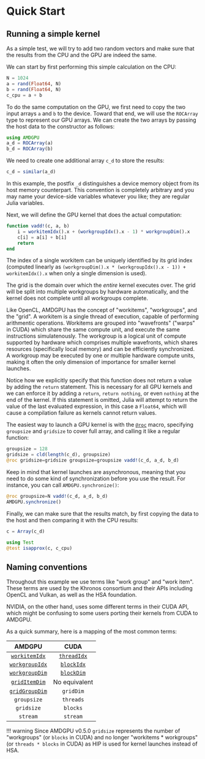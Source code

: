 # Quick Start

## Running a simple kernel

As a simple test, we will try to add two random vectors
and make sure that the results from the CPU and the GPU are indeed the same.

We can start by first performing this simple calculation on the CPU:

```julia
N = 1024
a = rand(Float64, N)
b = rand(Float64, N)
c_cpu = a + b
```

To do the same computation on the GPU, we first need to copy
the two input arrays `a` and `b` to the device.
Toward that end, we will use the `ROCArray` type to represent our GPU arrays.
We can create the two arrays by passing the host data
to the constructor as follows:

```julia
using AMDGPU
a_d = ROCArray(a)
b_d = ROCArray(b)
```

We need to create one additional array `c_d` to store the results:

```julia
c_d = similar(a_d)
```

In this example, the postfix `_d` distinguishes a device memory object
from its host memory counterpart.
This convention is completely arbitrary and you may name your
device-side variables whatever you like; they are regular Julia variables.

Next, we will define the GPU kernel that does the actual computation:

```julia
function vadd!(c, a, b)
    i = workitemIdx().x + (workgroupIdx().x - 1) * workgroupDim().x
    c[i] = a[i] + b[i]
    return
end
```

The index of a single workitem can be uniquely identified by its grid index
(computed linearly as `(workgroupDim().x * (workgroupIdx().x - 1)) + workitemIdx().x`
when only a single dimension is used).

The grid is the domain over which the *entire* kernel executes over.
The grid will be split into multiple workgroups by hardware automatically,
and the kernel does not complete until all workgroups complete.

Like OpenCL, AMDGPU has the concept of "workitems", "workgroups", and the "grid".
A workitem is a single thread of execution, capable of performing arithmentic
operations.
Workitems are grouped into "wavefronts" ("warps" in CUDA) which
share the same compute unit, and execute the same instructions simulatenously.
The workgroup is a logical unit of compute supported by hardware
which comprises multiple wavefronts, which shares resources
(specifically local memory) and can be efficiently synchronized.
A workgroup may be executed by one or multiple hardware compute units,
making it often the only dimension of importance for smaller kernel launches.

Notice how we explicitly specify that this function does not return a value
by adding the `return` statement.
This is necessary for all GPU kernels and we can enforce it by adding a `return`,
`return nothing`, or even `nothing` at the end of the kernel.
If this statement is omitted, Julia will attempt to return the value
of the last evaluated expression, in this case a `Float64`,
which will cause a compilation failure as kernels cannot return values.

The easiest way to launch a GPU kernel is with the [`@roc`](@ref) macro,
specifying `groupsize` and `gridsize` to cover full array,
and calling it like a regular function:

```julia
groupsize = 128
gridsize = cld(length(c_d), groupsize)
@roc gridsize=gridsize groupsize=groupsize vadd!(c_d, a_d, b_d)
```

Keep in mind that kernel launches are asynchronous,
meaning that you need to do some kind of synchronization before you use the result.
For instance, you can call `AMDGPU.synchronize()`:

```julia
@roc groupsize=N vadd!(c_d, a_d, b_d)
AMDGPU.synchronize()
```

Finally, we can make sure that the results match,
by first copying the data to the host and then comparing it with the CPU results:

```julia
c = Array(c_d)

using Test
@test isapprox(c, c_cpu)
```

## Naming conventions

Throughout this example we use terms like "work group" and "work item".
These terms are used by the Khronos consortium and their APIs
including OpenCL and Vulkan, as well as the HSA foundation.

NVIDIA, on the other hand, uses some different terms in their CUDA API,
which might be confusing to some users porting their kernels from CUDA to AMDGPU.

As a quick summary, here is a mapping of the most common terms:

| AMDGPU | CUDA |
|:---:|:---:|
| [`workitemIdx`](@ref) | [`threadIdx`](@ref) |
| [`workgroupIdx`](@ref) | [`blockIdx`](@ref) |
| [`workgroupDim`](@ref) | [`blockDim`](@ref) |
| [`gridItemDim`](@ref) | No equivalent |
| [`gridGroupDim`](@ref) | `gridDim` |
| `groupsize` | `threads` |
| `gridsize` | `blocks` |
| `stream` | `stream` |

!!! warning
    Since AMDGPU v0.5.0 `gridsize` represents the number of "workgroups"
    (or `blocks` in CUDA) and no longer "workitems * workgroups"
    (or `threads * blocks` in CUDA) as HIP is used for kernel launches instead of HSA.
